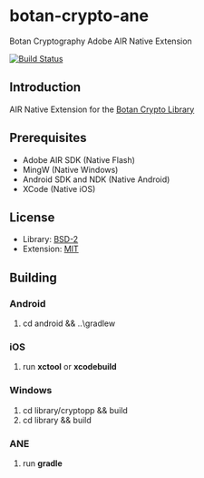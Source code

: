 botan-crypto-ane
================

Botan Cryptography Adobe AIR Native Extension

[![Build Status](https://travis-ci.org/ane-community/botan-crypto-ane.png?branch=master)](https://travis-ci.org/ane-community/botan-crypto-ane)

## Introduction

AIR Native Extension for the [Botan Crypto Library](http://botan.randombit.net/)

## Prerequisites

* Adobe AIR SDK (Native Flash)
* MingW (Native Windows)
* Android SDK and NDK (Native Android)
* XCode (Native iOS)

## License

* Library: [BSD-2](http://botan.randombit.net/license.html)
* Extension: [MIT](http://opensource.org/licenses/MIT)

## Building

### Android

1. cd android && ..\gradlew

### iOS

1. run **xctool** or **xcodebuild**

### Windows

1. cd library/cryptopp && build
2. cd library && build

### ANE

1. run **gradle**